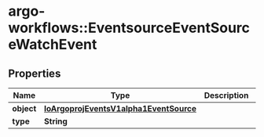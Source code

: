 # argo-workflows::EventsourceEventSourceWatchEvent

## Properties
Name | Type | Description | Notes
------------ | ------------- | ------------- | -------------
**object** | [**IoArgoprojEventsV1alpha1EventSource**](IoArgoprojEventsV1alpha1EventSource.md) |  | [optional] 
**type** | **String** |  | [optional] 


